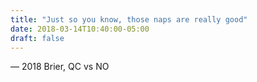 ```yaml
---
title: "Just so you know, those naps are really good"
date: 2018-03-14T10:40:00-05:00
draft: false
---
```

— 2018 Brier, QC vs NO
<!--more--> 

